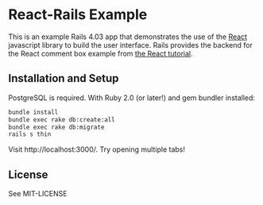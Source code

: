 # React-Rails Example

This is an example Rails 4.03 app that demonstrates the use of the [React](http://facebook.github.io/react/index.html) javascript library to build the user interface. Rails provides the backend for the React comment box example from [the React tutorial](http://facebook.github.io/react/docs/tutorial.html).

## Installation and Setup

PostgreSQL is required. With Ruby 2.0 (or later!) and gem bundler installed:

```bash
bundle install
bundle exec rake db:create:all
bundle exec rake db:migrate
rails s thin
```

Visit http://localhost:3000/. Try opening multiple tabs!

## License

See MIT-LICENSE
